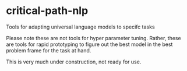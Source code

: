 # critical-path-nlp
Tools for adapting universal language models to specifc tasks

Please note these are not tools for hyper parameter tuning. Rather, these are tools for rapid prototyping to figure out the best model in the best problem frame for the task at hand.

This is very much under construction, not ready for use.
